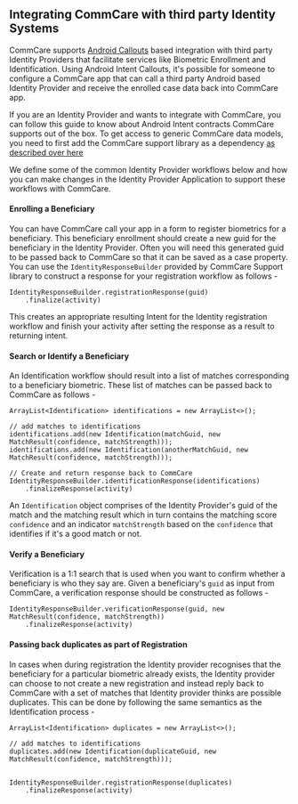 ## Integrating CommCare with third party Identity Systems


CommCare supports [Android Callouts](https://github.com/dimagi/commcare-android/wiki/Intent-Callout-to-External-Application) based integration with third party Identity Providers that facilitate services like Biometric Enrollment and Identification. Using Android Intent Callouts, it's possible for someone to configure a CommCare app that can call a third party Android based Identity Provider and receive the enrolled case data back into CommCare app. 

If you are an Identity Provider and wants to integrate with CommCare, you can follow this guide to know about Android Intent contracts CommCare supports out of the box. 
To get access to generic CommCare data models, you need to first add the CommCare support library as a dependency [as described over here](https://github.com/dimagi/commcare-support-library#installation)


We define some of the common Identity Provider workflows below and how you can make changes in the Identity Provider Application to support these workflows with CommCare.


#### Enrolling a Beneficiary

You can have CommCare call your app in a form to register biometrics for a beneficiary. This beneficiary enrollment should create a new guid for the beneficiary in the Identity Provider.
Often you will need this generated guid to be passed back to CommCare so that it can be saved as a case property. You can use the `IdentityResponseBuilder` provided by CommCare Support library to construct a response for your registration workflow as follows -


````
IdentityResponseBuilder.registrationResponse(guid)
    .finalize(activity)
````

This creates an appropriate resulting Intent for the Identity registration workflow and finish your activity after setting the response as a result to returning intent.


#### Search or Identify a Beneficiary


An Identification workflow should result into a list of matches corresponding to a beneficiary biometric. These list of matches can be passed back to CommCare as follows - 

````
ArrayList<Identification> identifications = new ArrayList<>();

// add matches to identifications
identifications.add(new Identification(matchGuid, new MatchResult(confidence, matchStrength)));
identifications.add(new Identification(anotherMatchGuid, new MatchResult(confidence, matchStrength)));

// Create and return response back to CommCare
IdentityResponseBuilder.identificationResponse(identifications)
    .finalizeResponse(activity)
````

An `Identification` object comprises of the Identity Provider's guid of the match and the matching result which in turn contains the matching score `confidence` and an indicator `matchStrength` based on the `confidence` that identifies if it's a good match or not.

#### Verify a Beneficiary

Verification is a 1:1 search that is used when you want to confirm whether a beneficiary is who they say are. Given a beneficiary's `guid` as input from CommCare, a verification response should be constructed as follows - 

````
IdentityResponseBuilder.verificationResponse(guid, new MatchResult(confidence, matchStrength))
    .finalizeResponse(activity)
````

#### Passing back duplicates as part of Registration

In cases when during registration the Identity provider recognises that the beneficiary for a particular biometric already exists, the Identity provider can choose to not create a new registration and instead reply back to CommCare with a set of matches that Identity provider thinks are possible duplicates.
This can be done by following the same semantics as the Identification process -


````
ArrayList<Identification> duplicates = new ArrayList<>();

// add matches to identifications
duplicates.add(new Identification(duplicateGuid, new MatchResult(confidence, matchStrength)));


IdentityResponseBuilder.registrationResponse(duplicates)
    .finalizeResponse(activity)
````



